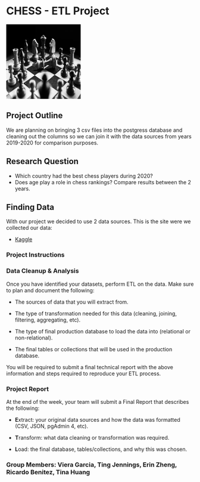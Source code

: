 # CHESS - ETL Project
<img src="chess2.jpg" width="200" height="200">

## Project Outline
We are planning on bringing 3 csv files into the postgress database and cleaning out the columns so we can join it with the data sources from years 2019-2020 for comparison purposes. 

## Research Question
* Which country had the best chess players during 2020? 
* Does age play a role in chess rankings? Compare results between the 2 years.  

## Finding Data

With our project we decided to use 2 data sources. This is the site were we collected our data:

* [Kaggle](https://www.kaggle.com/rohanrao/chess-fide-ratings)

### Project Instructions
### Data Cleanup & Analysis

Once you have identified your datasets, perform ETL on the data. Make sure to plan and document the following:

* The sources of data that you will extract from.

* The type of transformation needed for this data (cleaning, joining, filtering, aggregating, etc).

* The type of final production database to load the data into (relational or non-relational).

* The final tables or collections that will be used in the production database.

You will be required to submit a final technical report with the above information and steps required to reproduce your ETL process.

### Project Report

At the end of the week, your team will submit a Final Report that describes the following:

* **E**xtract: your original data sources and how the data was formatted (CSV, JSON, pgAdmin 4, etc).

* **T**ransform: what data cleaning or transformation was required.

* **L**oad: the final database, tables/collections, and why this was chosen.

### Group Members: Viera Garcia, Ting Jennings, Erin Zheng, Ricardo Benitez, Tina Huang


